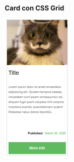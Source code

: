 ## Card con CSS Grid

[![Card](https://github.com/sruizpdev/lemoncode-layout/blob/master/04/src/img/card.png "Card")](https://github.com/sruizpdev/lemoncode-layout/blob/master/04/src/img/card.png "Card")
